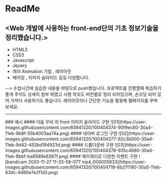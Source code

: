 # ReadMe
## <Web 개발에 사용하는 front-end단의 기초 정보기술을 정리했습니다.>

- HTML5
- CSS3 
- Javascript
- Jquery
- 여러 Animation 기법 , 레이아웃
- 페이징 , 이미지 슬라이드 등등 다양합니다.

 --> 수업시간에 실습한 내용을 바탕으로 push했습니다. 프로젝트를 진행할때 복습하기 좋게 주석도 상세히 첨부 하였고 시행 착오도 버전별로 정리 되어있으며, 손코딩 되어 있어 가져다 사용하기도 좋습니다. 레이아웃이나 간단한 기능을 활용해 웹페이지를 꾸며 보세요.
<hr>
### 예시
#### 다음 무비 의 front 이미지 슬라이드 구현
![01](https://user-images.githubusercontent.com/65941320/100404374-90f9ec80-30a4-11eb-9b8f-55b4003aa74a.png)
#### 네이버 로그인 구현
![02](https://user-images.githubusercontent.com/65941320/100404377-92c3b000-30a4-11eb-9d42-452bd194923d.png)
#### 드롭다운바 구현
![03](https://user-images.githubusercontent.com/65941320/100404378-935c4680-30a4-11eb-8bbf-ba6589e6387f.png)
#### 제이쿼리로 다양한 이벤트 구현
![bandicam 2020-11-27 11-33-58-077 mp4_000005833](https://user-images.githubusercontent.com/65941320/100404718-6b211780-30a5-11eb-83dc-4d60e7e2f1d3.png)

